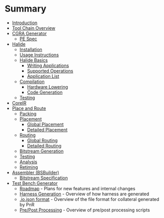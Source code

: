 # Summary

* [Introduction](README.md)
* [Tool Chain Overview](overview/toolchain.md)
* [CGRA Generator](cgra/cgra-generator.md)
  * [PE Spec](cgra/pe-spec.md)
* [Halide](halide/intro.md)
  * [Installation](halide/installation.md)
  * [Usage Instructions](halide/usage.md)
  * [Halide Basics](halide/halide-basics.md)
    * [Writing Applications](halide/writing-apps.md)
    * [Supported Operations](halide/operations.md)
    * [Application List](halide/application-list.md)
  * [Compilation](halide/compilation.md)
    * [Hardware Lowering](halide/hardware-lowering.md)
    * [Code Generation](halide/codegen.md)
  * [Testing](halide/testing.md)
* [CoreIR](coreir/intro.md)
* [Place and Route](pnr/intro.md)
  * [Packing](pnr/packing.md)
  * [Placement](pnr/placement.md)
    * [Global Placement](pnr/global-placement.md)
    * [Detailed Placement](pnr/detailed-placement.md)
  * [Routing](pnr/routing.md)
    * [Global Routing](pnr/global-routing.md)
    * [Detailed Routing](pnr/detailed-routing.md)
  * [Bitstream Generation](pnr/bitstream-gen.md)
  * [Testing](pnr/testing.md)
  * [Analysis](pnr/analysis.md)
  * [Retiming](pnr/retiming.md)
* [Assembler (BSBuilder)](bsbuilder/bsbuilder.md)
    * [Bitstream Specification](bsbuilder/bitstream-spec.md)
* [Test Bench Generator](tbg/intro.md)
  * [Roadmap](tbg/roadmap.md) - Plans for new features and internal changes
  * [Harness Generation](tbg/harness_generation.md) - Overview of how harness
    are generated
  * [.io.json format](tbg/io-json.md) - Overview of the file format for
    collateral generated by PnR
  * [Pre/Post Processing](tbg/pre_post_processing.md) - Overview of pre/post processing scripts
